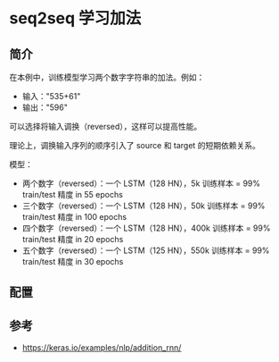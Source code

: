# seq2seq 学习加法

## 简介

在本例中，训练模型学习两个数字字符串的加法。例如：

- 输入："535+61"
- 输出："596"

可以选择将输入调换（reversed），这样可以提高性能。

理论上，调换输入序列的顺序引入了 source 和 target 的短期依赖关系。

模型：

- 两个数字（reversed）：一个 LSTM（128 HN），5k 训练样本 = 99% train/test 精度 in 55 epochs
- 三个数字（reversed）：一个 LSTM（128 HN），50k 训练样本 = 99% train/test 精度 in 100 epochs
- 四个数字（reversed）：一个 LSTM（128 HN），400k 训练样本 = 99% train/test 精度 in 20 epochs
- 五个数字（reversed）：一个 LSTM（125 HN），550k 训练样本 = 99% train/test 精度 in 30 epochs

## 配置



## 参考

- https://keras.io/examples/nlp/addition_rnn/

